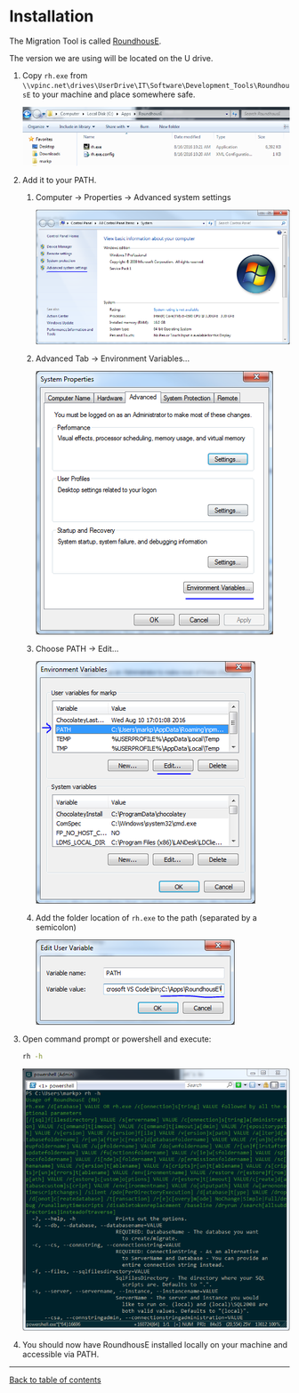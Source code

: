 # Installation

The Migration Tool is called [RoundhousE](https://github.com/chucknorris/roundhouse).

The version we are using will be located on the U drive.

1. Copy ```rh.exe``` from ```\\vpinc.net\drives\UserDrive\IT\Software\Development_Tools\RoundhousE``` to your machine and place somewhere safe.
    
    ![Example](Images\Installation_1.png)
2. Add it to your PATH.
    1. Computer -> Properties -> Advanced system settings
        
        ![Example](Images\Installation_2_1.png)
    2. Advanced Tab -> Environment Variables... 
        
        ![Example](Images\Installation_2_2.png)
    3. Choose PATH -> Edit...
        
        ![Example](Images\Installation_2_3.png)
    4. Add the folder location of ```rh.exe``` to the path (separated by a semicolon)
        
        ![Example](Images\Installation_2_4.png)
3. Open command prompt or powershell and execute:
    ```cmd
    rh -h
    ```

    ![Example](Images\Installation_3.PNG)
4. You should now have RoundhousE installed locally on your machine and accessible via PATH.

***

[Back to table of contents](README.md)
